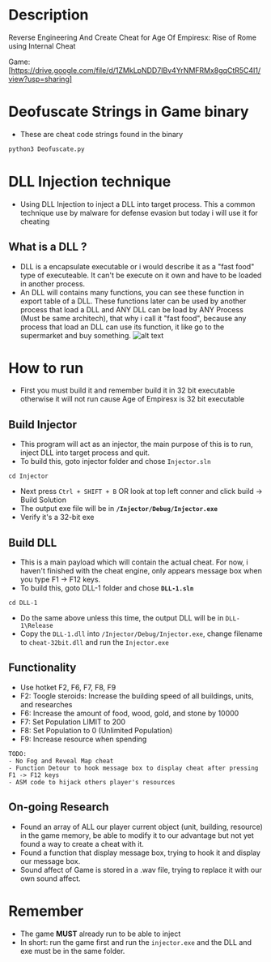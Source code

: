 # Description
Reverse Engineering And Create Cheat for Age Of Empiresx: Rise of Rome using Internal Cheat

Game: [https://drive.google.com/file/d/1ZMkLpNDD7IBv4YrNMFRMx8gqCtR5C4I1/view?usp=sharing]

# Deofuscate Strings in Game binary 
- These are cheat code strings found in the binary  
```python
python3 Deofuscate.py
```

# DLL Injection technique
- Using DLL Injection to inject a DLL into target process. This a common technique use by malware for defense evasion but today i will use it for cheating 

## What is a DLL ? 
- DLL is a encapsulate executable or i would describe it as a "fast food" type of executeable. It can't be execute on it own and have to be loaded in another process.
- An DLL will contains many functions, you can see these function in export table of a DLL. These functions later can be used by another process that load a DLL and ANY DLL can be load by ANY Process (Must be same architech), that why i call it "fast food", because any process that load an DLL can use its function, it like go to the supermarket and buy something. 
![alt text](Images/image.png)
# How to run
- First you must build it and remember build it in 32 bit executable otherwise it will not run cause Age of Empiresx is 32 bit executable 

## Build Injector
- This program will act as an injector, the main purpose of this is to run, inject DLL into target process and quit.
- To build this, goto injector folder and chose `Injector.sln`

```
cd Injector
```

- Next press `Ctrl + SHIFT + B` OR look at top left conner and click build -> Build Solution  
- The output exe file will be in **`/Injector/Debug/Injector.exe`**
- Verify it's a 32-bit exe 

## Build DLL 
- This is a main payload which will contain the actual cheat. For now, i haven't finished with the cheat engine, only appears message box when you type F1 -> F12 keys. 
- To build this, goto DLL-1 folder and chose **`DLL-1.sln`**

```
cd DLL-1
```
- Do the same above unless this time, the output DLL will be in `DLL-1\Release`
- Copy the `DLL-1.dll` into `/Injector/Debug/Injector.exe`, change filename to `cheat-32bit.dll` and run the `Injector.exe` 


## Functionality
- Use hotket F2, F6, F7, F8, F9 
- F2: Toogle steroids: Increase the building speed of all buildings, units, and researches
- F6: Increase the amount of food, wood, gold, and stone by 10000 
- F7: Set Population LIMIT to 200 
- F8: Set Population to 0 (Unlimited Population)
- F9: Increase resource when spending 

```
TODO: 
- No Fog and Reveal Map cheat 
- Function Detour to hook message box to display cheat after pressing F1 -> F12 keys
- ASM code to hijack others player's resources
```

## On-going Research 

- Found an array of ALL our player current object (unit, building, resource) in the game memory, be able to modify it to our advantage but not yet found a way to create a cheat with it.
- Found a function that display message box, trying to hook it and display our message box.
- Sound affect of Game is stored in a .wav file, trying to replace it with our own sound affect.


# Remember 
- The game **MUST** already run to be able to inject 
- In short: run the game first and run the `injector.exe` and the DLL and exe must be in the same folder.

